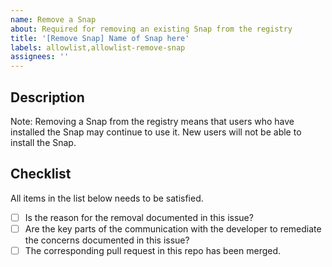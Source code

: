 ```yaml
---
name: Remove a Snap
about: Required for removing an existing Snap from the registry
title: '[Remove Snap] Name of Snap here'
labels: allowlist,allowlist-remove-snap
assignees: ''
---
```


## Description

Note: Removing a Snap from the registry means that users who have installed the Snap may continue to use it. New users will not be able to install the Snap.

## Checklist

All items in the list below needs to be satisfied.

- [ ] Is the reason for the removal documented in this issue?
- [ ] Are the key parts of the communication with the developer to remediate the concerns documented in this issue?
- [ ] The corresponding pull request in this repo has been merged.
